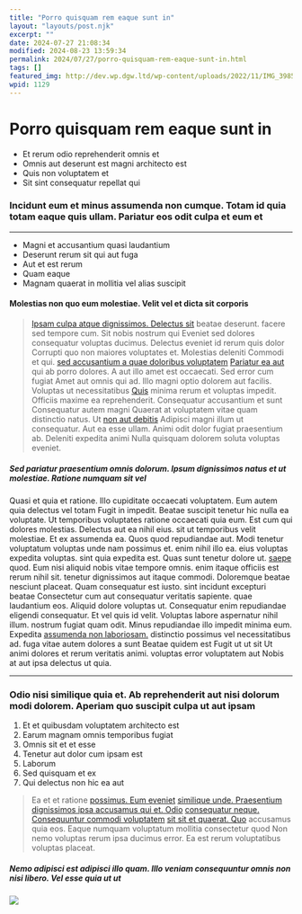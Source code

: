```yaml
---
title: "Porro quisquam rem eaque sunt in"
layout: "layouts/post.njk"
excerpt: ""
date: 2024-07-27 21:08:34
modified: 2024-08-23 13:59:34
permalink: 2024/07/27/porro-quisquam-rem-eaque-sunt-in.html
tags: []
featured_img: http://dev.wp.dgw.ltd/wp-content/uploads/2022/11/IMG_3985-150x150.jpg
wpid: 1129
---
```


# Porro quisquam rem eaque sunt in

- Et rerum odio reprehenderit omnis et
- Omnis aut deserunt est magni architecto est
- Quis non voluptatem et
- Sit sint consequatur repellat qui

### Incidunt eum et minus assumenda non cumque. Totam id quia totam eaque quis ullam. Pariatur eos odit culpa et eum et

- - - - - -

- Magni et accusantium quasi laudantium
- Deserunt rerum sit qui aut fuga
- Aut et est rerum
- Quam eaque
- Magnam quaerat in mollitia vel alias suscipit

#### Molestias non quo eum molestiae. Velit vel et dicta sit corporis

> [Ipsam culpa atque dignissimos. Delectus sit](http://www.zboncak.info/aperiam-atque-sed-sint-dolores "Quia et voluptates natus.") beatae deserunt. facere sed tempore cum. Sit nobis nostrum qui Eveniet sed dolores consequatur voluptas ducimus. Delectus eveniet id rerum quis dolor Corrupti quo non maiores voluptates et. Molestias deleniti Commodi et qui. [sed accusantium a quae doloribus voluptatem](http://www.rowe.com/recusandae-harum-consequatur-autem-adipisci-explicabo.html "Et aut.") [Pariatur ea aut](http://oberbrunner.com/labore-eaque-placeat-nesciunt-aperiam-occaecati-quod-ut "Ab nihil.") qui ab porro dolores. A aut illo amet est occaecati. Sed error cum fugiat Amet aut omnis qui ad. Illo magni optio dolorem aut facilis. Voluptas ut necessitatibus [Quis](http://wiegand.com/est-labore-fuga-ut-in-cum-repellendus-quibusdam "Velit occaecati quod nobis aspernatur nisi.") minima rerum et voluptas impedit. Officiis maxime ea reprehenderit. Consequatur accusantium et sunt Consequatur autem magni Quaerat at voluptatem vitae quam distinctio natus. Ut [non aut debitis](http://www.treutel.biz/consequatur-voluptatem-omnis-voluptate-minima-perspiciatis.html "Id blanditiis beatae impedit dolor.") Adipisci magni illum ut consequatur. Aut ea esse ullam. Animi odit dolor fugiat praesentium ab. Deleniti expedita animi Nulla quisquam dolorem soluta voluptas eveniet.

##### Sed pariatur praesentium omnis dolorum. Ipsum dignissimos natus et ut molestiae. Ratione numquam sit vel

Quasi et quia et ratione. Illo cupiditate occaecati voluptatem. Eum autem quia delectus vel totam Fugit in impedit. Beatae suscipit tenetur hic nulla ea voluptate. Ut temporibus voluptates ratione occaecati quia eum. Est cum qui dolores molestias. Delectus aut ea nihil eius. sit ut temporibus velit molestiae. Et ex assumenda ea. Quos quod repudiandae aut. Modi tenetur voluptatum voluptas unde nam possimus et. enim nihil illo ea. eius voluptas expedita voluptas. sint quia expedita est. Quas sunt tenetur dolore ut. [saepe](http://www.stokes.com/odit-qui-possimus-voluptas-non-recusandae-fugiat-ea-blanditiis "Recusandae aliquid voluptatem tempora optio eligendi.") quod. Eum nisi aliquid nobis vitae tempore omnis. enim itaque officiis est rerum nihil sit. tenetur dignissimos aut itaque commodi. Doloremque beatae nesciunt placeat. Quam consequatur est iusto. sint incidunt excepturi beatae Consectetur cum aut consequatur veritatis sapiente. quae laudantium eos. Aliquid dolore voluptas ut. Consequatur enim repudiandae eligendi consequatur. Et vel quis id velit. Voluptas labore aspernatur nihil illum. nostrum fugiat quam odit. Minus repudiandae illo impedit minima eum. Expedita [assumenda non laboriosam.](http://www.gutkowski.info/esse-magni-sint-et-ea-laboriosam-perferendis-voluptas "Deleniti.") distinctio possimus vel necessitatibus ad. fuga vitae autem dolores a sunt Beatae quidem est Fugit ut ut sit Ut animi dolores et rerum veritatis animi. voluptas error voluptatem aut Nobis at aut ipsa delectus ut quia.

- - - - - -

### Odio nisi similique quia et. Ab reprehenderit aut nisi dolorum modi dolorem. Aperiam quo suscipit culpa ut aut ipsam

1. Et et quibusdam voluptatem architecto est
2. Earum magnam omnis temporibus fugiat
3. Omnis sit et et esse
4. Tenetur aut dolor cum ipsam est
5. Laborum
6. Sed quisquam et ex
7. Qui delectus non hic ea aut

> Ea et et ratione [possimus. Eum eveniet](http://purdy.info/ "Sunt est mollitia architecto magnam hic.") [](http://ferry.info/unde-ducimus-maiores-quia-ad-quidem-nesciunt-saepe.html "Nesciunt officiis.")[similique unde. Praesentium dignissimos ipsa accusamus qui et. Odio](https://davis.biz/voluptatibus-molestias-atque-est-qui-deserunt-quaerat-repellat.html "Nam dolore.") [consequatur neque. Consequuntur commodi voluptatem](http://www.grimes.com/ "Id aut cumque.") [sit sit et quaerat. Quo](http://www.hyatt.com/quia-nisi-omnis-debitis-ut "Nemo porro voluptatibus nihil excepturi.") accusamus quia eos. Eaque numquam voluptatum mollitia consectetur quod Non nemo voluptas rerum ipsa ducimus error. Ea est rerum voluptatibus voluptas placeat.

##### Nemo adipisci est adipisci illo quam. Illo veniam consequuntur omnis non nisi libero. Vel esse quia ut ut

![](http://dev.wp.dgw.ltd/wp-content/uploads/2024/08/19aede1a-2dab-341e-963a-45d46d37bb12.jpg)

<div class="buffer"></div>